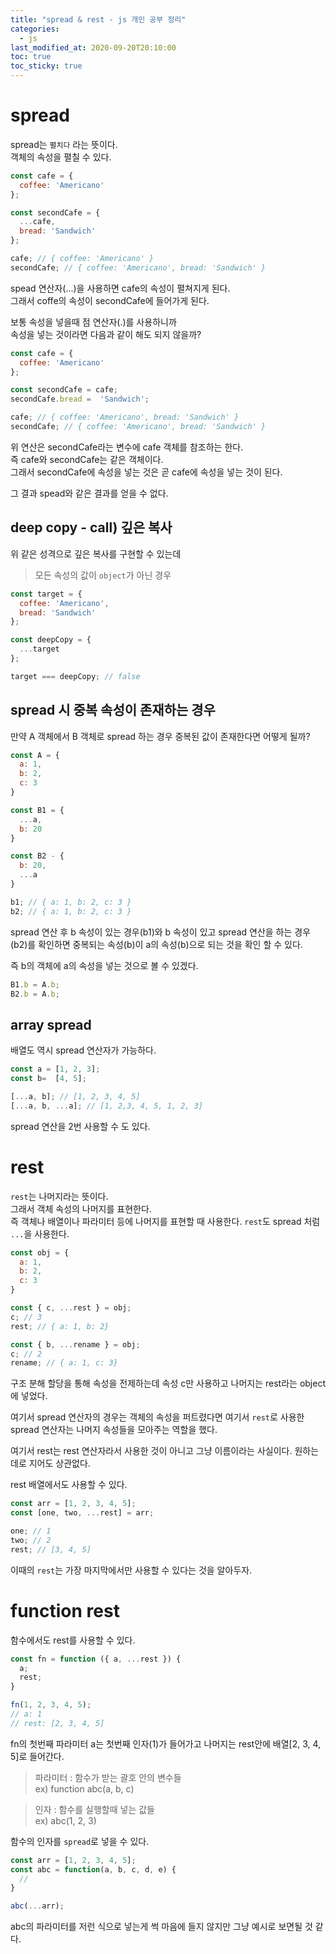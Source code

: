 ```yaml
---
title: "spread & rest - js 개인 공부 정리"
categories: 
  - js
last_modified_at: 2020-09-20T20:10:00
toc: true
toc_sticky: true
---
```


# spread

spread는 `펼치다` 라는 뜻이다.  
객체의 속성을 펼칠 수 있다.  

```js
const cafe = {
  coffee: 'Americano'
};

const secondCafe = {
  ...cafe,
  bread: 'Sandwich'
};

cafe; // { coffee: 'Americano' }
secondCafe; // { coffee: 'Americano', bread: 'Sandwich' }
```

spead 연산자(...)을 사용하면 cafe의 속성이 펼쳐지게 된다.  
그래서 coffe의 속성이 secondCafe에 들어가게 된다.  

보통 속성을 넣을때 점 연산자(.)를 사용하니까  
속성을 넣는 것이라면 다음과 같이 해도 되지 않을까?

```js
const cafe = {
  coffee: 'Americano'
};

const secondCafe = cafe;
secondCafe.bread =  'Sandwich';

cafe; // { coffee: 'Americano', bread: 'Sandwich' }
secondCafe; // { coffee: 'Americano', bread: 'Sandwich' }
```
위 연산은 secondCafe라는 변수에 cafe 객체를 참조하는 한다.  
즉 cafe와 secondCafe는 같은 객체이다.  
그래서 secondCafe에 속성을 넣는 것은 곧 cafe에 속성을 넣는 것이 된다.  

그 결과 spead와 같은 결과를 얻을 수 없다.

## deep copy - call) 깊은 복사

위 같은 성격으로 깊은 복사를 구현할 수 있는데  

> 모든 속성의 값이 `object`가 아닌 경우

```js
const target = {
  coffee: 'Americano',
  bread: 'Sandwich'
};

const deepCopy = {
  ...target
};

target === deepCopy; // false
```

## spread 시  중복 속성이 존재하는 경우

만약 A 객체에서 B 객체로 spread 하는 경우 중복된 값이 존재한다면 어떻게 될까?

```js
const A = {
  a: 1,
  b: 2,
  c: 3
}

const B1 = {
  ...a,
  b: 20
}

const B2 - {
  b: 20,
  ...a
}

b1; // { a: 1, b: 2, c: 3 }
b2; // { a: 1, b: 2, c: 3 }
```

spread 연산 후 b 속성이 있는 경우(b1)와 b 속성이 있고 spread 연산을 하는 경우(b2)를 확인하면 중복되는 속성(b)이 a의 속성(b)으로 되는 것을 확인 할 수 있다.  

즉 b의 객체에 a의 속성을 넣는 것으로 볼 수 있겠다.

```js
B1.b = A.b;
B2.b = A.b;
```

## array spread

배열도 역시 spread 연산자가 가능하다.

```js
const a = [1, 2, 3];
const b=  [4, 5];

[...a, b]; // [1, 2, 3, 4, 5]
[...a, b, ...a]; // [1, 2,3, 4, 5, 1, 2, 3]
```
spread 연산을 2번 사용할 수 도 있다.

# rest

`rest`는 나머지라는 뜻이다.  
그래서 객체 속성의 나머지를 표현한다.  
즉 객체나 배열이나 파라미터 등에 나머지를 표현할 때 사용한다.
`rest`도 spread 처럼 `...`을 사용한다.  

```js
const obj = {
  a: 1,
  b: 2,
  c: 3
}

const { c, ...rest } = obj;
c; // 3
rest; // { a: 1, b: 2}

const { b, ...rename } = obj;
c; // 2
rename; // { a: 1, c: 3}
```

구조 분해 할당을 통해 속성을 전제하는데 속성 c만 사용하고 나머지는 rest라는 object에 넣었다.  

여기서 spread 연산자의 경우는 객체의 속성을 퍼트렸다면 여기서 `rest`로 사용한 spread 연산자는 나머지 속성들을 모아주는 역할을 했다.

여기서 rest는 rest 연산자라서 사용한 것이 아니고 그냥 이름이라는 사실이다. 원하는데로 지어도 상관없다.

rest 배열에서도 사용할 수 있다.

```js
const arr = [1, 2, 3, 4, 5];
const [one, two, ...rest] = arr;

one; // 1
two; // 2
rest; // [3, 4, 5]
```
이때의 `rest`는 가장 마지막에서만 사용할 수 있다는 것을 알아두자.

# function rest

함수에서도 rest를 사용할 수 있다.

```js
const fn = function ({ a, ...rest }) {
  a;
  rest;
}

fn(1, 2, 3, 4, 5);
// a: 1
// rest: [2, 3, 4, 5]
```

fn의 첫번째 파라미터 a는 첫번째 인자(1)가 들어가고 나머지는 rest안에 배열[2, 3, 4, 5]로 들어간다.

> 파라미터 : 함수가 받는 괄호 안의 변수들  
> ex) function abc(a, b, c)

> 인자 : 함수를 실행할때 넣는 값들  
> ex) abc(1, 2, 3)

함수의 인자를 `spread`로 넣을 수 있다.

```js
const arr = [1, 2, 3, 4, 5];
const abc = function(a, b, c, d, e) {
  //
}

abc(...arr);
```

abc의 파라미터를 저런 식으로 넣는게 썩 마음에 들지 않지만 그냥 예시로 보면될 것 같다.  
